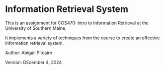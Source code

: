 # Information Retrieval System
This is an assignment for COS470: Intro to Information Retrieval at the University of Southern Maine.

It implements a variety of techniques from the course to create an effective information retrieval system.

Author: Abigail Pitcairn

Version: DEcember 4, 2024
